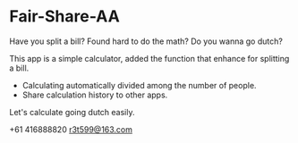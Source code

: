 # Fair-Share-AA

Have you split a bill?
 Found hard to do the math?
Do you wanna go dutch?

This app is a simple calculator, added the function that enhance for splitting a bill.

- Calculating automatically divided among the number of people.
- Share calculation history to other apps.

Let's calculate going dutch easily.

+61 416888820 r3t599@163.com
